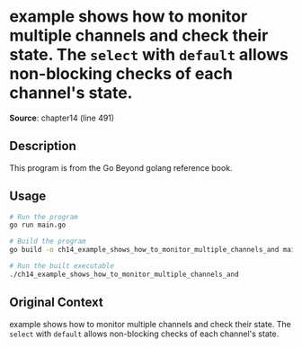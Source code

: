 # example shows how to monitor multiple channels and check their state. The `select` with `default` allows non-blocking checks of each channel's state.

**Source**: chapter14 (line 491)

## Description

This program is from the Go Beyond golang reference book.

## Usage

```bash
# Run the program
go run main.go

# Build the program
go build -o ch14_example_shows_how_to_monitor_multiple_channels_and main.go

# Run the built executable
./ch14_example_shows_how_to_monitor_multiple_channels_and
```

## Original Context

example shows how to monitor multiple channels and check their state. The `select` with `default` allows non-blocking checks of each channel's state.
